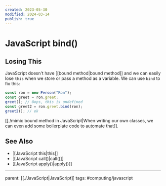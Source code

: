 ```yaml
---
created: 2023-05-30
modified: 2024-03-14
publish: true
---
```


# JavaScript bind()

## Losing This
JavaScript doesn't have [[bound method|bound method]] and we can easily lose `this` when we store or pass a method as a variable. We can use `bind` to fix this:
```javascript
const ron = new Person("Ron");
const greet = ron.greet;
greet(); // Oops, this is undefined
const greet2 = ron.greet.bind(ron);
greet2(); // ok
```
[[./mimic bound method in JavaScript|When writing our own classes, we can even add some boilerplate code to automate that]].

## See Also
- [[JavaScript this|this]]
- [[JavaScript call()|call()]]
- [[JavaScript apply()|apply()]]

---
parent: [[./JavaScript|JavaScript]]
tags: #computing/javascript